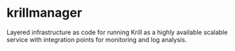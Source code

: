 # krillmanager
Layered infrastructure as code for running Krill as a highly available scalable service with integration points for monitoring and log analysis.
